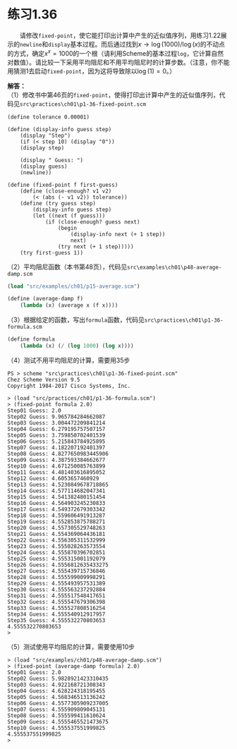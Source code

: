 # 练习1.36
&emsp;&emsp;请修改`fixed-point`，使它能打印出计算中产生的近似值序列，用练习1.22展示的`newline`和`display`基本过程。而后通过找到$x \rightarrow \log(1000) / \log(x)$的不动点的方式，确定$x^x=1000$的一个根（请利用Scheme的基本过程`log`，它计算自然对数值）。请比较一下采用平均阻尼和不用平均阻尼时的计算步数。（注意，你不能用猜测1去启动`fixed-point`，因为这将导致除以$\log(1)=0$。）  

**解答：**  
（1）修改书中第46页的`fixed-point`，使得打印出计算中产生的近似值序列，代码见`src\practices\ch01\p1-36-fixed-point.scm`
```
(define tolerance 0.00001)

(define (display-info guess step)
    (display "Step")
    (if (< step 10) (display "0"))
    (display step)

    (display " Guess: ")
    (display guess)
    (newline))

(define (fixed-point f first-guess)
    (define (close-enough? v1 v2)
        (< (abs (- v1 v2)) tolerance))
    (define (try guess step)
        (display-info guess step)
        (let ((next (f guess)))
            (if (close-enough? guess next)
                (begin
                    (display-info next (+ 1 step))
                    next)
                (try next (+ 1 step)))))
    (try first-guess 1))
```
（2）平均阻尼函数（本书第48页），代码见`src\examples\ch01\p48-average-damp.scm`
```lisp
(load "src/examples/ch01/p15-average.scm")

(define (average-damp f)
    (lambda (x) (average x (f x))))
```
（3）根据给定的函数，写出`formula`函数，代码见`src\practices\ch01\p1-36-formula.scm`
```lisp
(define formula
    (lambda (x) (/ (log 1000) (log x))))
```
（4）测试不用平均阻尼的计算，需要用35步
```shell
PS > scheme "src\practices\ch01\p1-36-fixed-point.scm"
Chez Scheme Version 9.5
Copyright 1984-2017 Cisco Systems, Inc.

> (load "src/practices/ch01/p1-36-formula.scm")
> (fixed-point formula 2.0)
Step01 Guess: 2.0
Step02 Guess: 9.965784284662087
Step03 Guess: 3.004472209841214
Step04 Guess: 6.279195757507157
Step05 Guess: 3.759850702401539
Step06 Guess: 5.215843784925895
Step07 Guess: 4.182207192401397
Step08 Guess: 4.8277650983445906
Step09 Guess: 4.387593384662677
Step10 Guess: 4.671250085763899
Step11 Guess: 4.481403616895052
Step12 Guess: 4.6053657460929
Step13 Guess: 4.5230849678718865
Step14 Guess: 4.577114682047341
Step15 Guess: 4.541382480151454
Step16 Guess: 4.564903245230833
Step17 Guess: 4.549372679303342
Step18 Guess: 4.559606491913287
Step19 Guess: 4.552853875788271
Step20 Guess: 4.557305529748263
Step21 Guess: 4.554369064436181
Step22 Guess: 4.556305311532999
Step23 Guess: 4.555028263573554
Step24 Guess: 4.555870396702851
Step25 Guess: 4.555315001192079
Step26 Guess: 4.5556812635433275
Step27 Guess: 4.555439715736846
Step28 Guess: 4.555599009998291
Step29 Guess: 4.555493957531389
Step30 Guess: 4.555563237292884
Step31 Guess: 4.555517548417651
Step32 Guess: 4.555547679306398
Step33 Guess: 4.555527808516254
Step34 Guess: 4.555540912917957
Step35 Guess: 4.555532270803653
4.555532270803653
>
```
（5）测试使用平均阻尼的计算，需要使用10步
```shell
> (load "src/examples/ch01/p48-average-damp.scm")
> (fixed-point (average-damp formula) 2.0)
Step01 Guess: 2.0
Step02 Guess: 5.9828921423310435
Step03 Guess: 4.922168721308343
Step04 Guess: 4.628224318195455
Step05 Guess: 4.568346513136242
Step06 Guess: 4.5577305909237005
Step07 Guess: 4.555909809045131
Step08 Guess: 4.555599411610624
Step09 Guess: 4.5555465521473675
Step10 Guess: 4.555537551999825
4.555537551999825
>
```